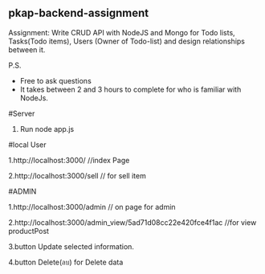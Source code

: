 pkap-backend-assignment
------------------------

Assignment: Write CRUD API with NodeJS and Mongo for Todo lists, Tasks(Todo items), Users (Owner of Todo-list) and design relationships between it.


P.S.
- Free to ask questions
- It takes between 2 and 3 hours to complete for who is familiar with NodeJs.


#Server


1. Run node app.js


#local User


1.http://localhost:3000/ //index Page


2.http://localhost:3000/sell // for sell item

#ADMIN


1.http://localhost:3000/admin // on page for admin


2.http://localhost:3000/admin_view/5ad71d08cc22e420fce4f1ac //for view productPost


3.button Update selected information.


4.button Delete(ลบ) for Delete data
